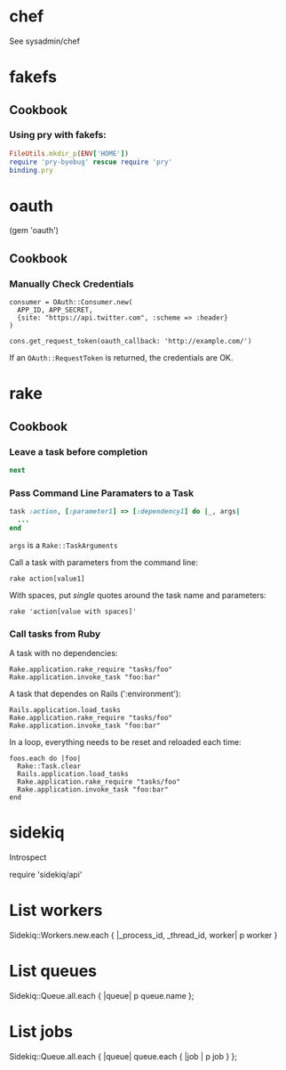 # chef

See sysadmin/chef

# fakefs

## Cookbook

### Using pry with fakefs:

```ruby
FileUtils.mkdir_p(ENV['HOME'])
require 'pry-byebug' rescue require 'pry'
binding.pry
```

# oauth
(gem 'oauth')

## Cookbook

### Manually Check Credentials

```
consumer = OAuth::Consumer.new(
  APP_ID, APP_SECRET,
  {site: "https://api.twitter.com", :scheme => :header}
)

cons.get_request_token(oauth_callback: 'http://example.com/')
```

If an `OAuth::RequestToken` is returned, the credentials are OK.

# rake

## Cookbook

### Leave a task before completion

```ruby
next
```

### Pass Command Line Paramaters to a Task

```ruby
task :action, [:parameter1] => [:dependency1] do |_, args|
  ...
end
```

`args` is a `Rake::TaskArguments`

Call a task with parameters from the command line:

```shell
rake action[value1]
```

With spaces, put *single* quotes around the task name and parameters:

```shell
rake 'action[value with spaces]'
```

### Call tasks from Ruby

A task with no dependencies:
```
Rake.application.rake_require "tasks/foo"
Rake.application.invoke_task "foo:bar"
```

A task that dependes on Rails (':environment'):
```
Rails.application.load_tasks
Rake.application.rake_require "tasks/foo"
Rake.application.invoke_task "foo:bar"
```

In a loop, everything needs to be reset and reloaded each time:

```
foos.each do |foo|
  Rake::Task.clear
  Rails.application.load_tasks
  Rake.application.rake_require "tasks/foo"
  Rake.application.invoke_task "foo:bar"
end
```

# sidekiq

Introspect

require 'sidekiq/api'
# List workers
Sidekiq::Workers.new.each { |_process_id, _thread_id, worker| p worker }
# List queues
Sidekiq::Queue.all.each { |queue| p queue.name };
# List jobs
Sidekiq::Queue.all.each { |queue| queue.each { |job | p job } };

